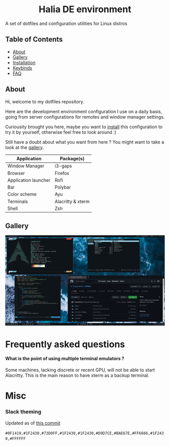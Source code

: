 <h1 align="center">Halia DE environment</h1>
A set of dotfiles and configuration utilities for Linux distros

## Table of Contents

- [About](#about)
- [Gallery](#gallery)
- [Installation](#install)
- [Keybinds](#keybinds)
- [FAQ](#faq)

<a id="about"></a>
## About

Hi, welcome to my dotfiles repository.

Here are the development environment configuration I use on a daily basis, going from server configurations for remotes and window manager settings.

Curiousity brought you here, maybe you want to [install](#install) this configuration to try it by yourself, otherwise feel free to look around :)

Still have a doubt about what you want from here ? You might want to take a look at the [gallery](#gallery).

|         Application         |         Package(s)         |
|-----------------------------|----------------------------|
| Window Manager              | i3-gaps                    |
| Browser                     | Firefox                    |
| Application launcher        | Rofi                       |
| Bar                         | Polybar                    |
| Color scheme                | Ayu                        |
| Terminals                   | Alacritty & xterm          |
| Shell                       | Zsh                        |

<a id="gallery"></a>
## Gallery

<img src="/Images/Screenshots/desktop.png">

<a id="faq"></a>
# Frequently asked questions

#### What is the point of using multiple terminal emulators ?
Some machines, lacking discrete or recent GPU, will not be able to start Alacritty. This is the main reason to have xterm as a backup terminal.

# Misc
### Slack theming
Updated as of [this commit](https://github.com/TanguyHerbron/dotfiles/commit/9adabddf70494ba534bcc5dd94260a92e1c996c3)

`#0F1419,#1F2430,#73D0FF,#1F2430,#1F2430,#D9D7CE,#BAE67E,#FF6666,#1F2430,#FFFFFF`
